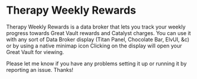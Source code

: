 # Therapy Weekly Rewards

Therapy Weekly Rewards is a data broker that lets you track your weekly progress towards Great Vault rewards and Catalyst charges.  You can use it with any sort of Data Broker display (Titan Panel, Chocolate Bar, ElvUI, &c) or by using a native minimap icon Clicking on the display will open your Great Vault for viewing.

Please let me know if you have any problems setting it up or running it by reporting an issue.  Thanks!